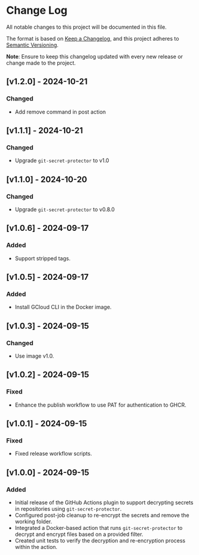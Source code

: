 # Change Log

All notable changes to this project will be documented in this file.

The format is based on [Keep a Changelog](https://keepachangelog.com/en/1.0.0/), and this project adheres to [Semantic Versioning](https://semver.org/spec/v2.0.0.html).

**Note**: Ensure to keep this changelog updated with every new release or change made to the project.

## [v1.2.0] - 2024-10-21

### Changed
- Add remove command in post action

## [v1.1.1] - 2024-10-21

### Changed
- Upgrade `git-secret-protector` to v1.0

## [v1.1.0] - 2024-10-20

### Changed
- Upgrade `git-secret-protector` to v0.8.0

## [v1.0.6] - 2024-09-17

### Added
- Support stripped tags.

## [v1.0.5] - 2024-09-17

### Added
- Install GCloud CLI in the Docker image.

## [v1.0.3] - 2024-09-15

### Changed
- Use image v1.0.

## [v1.0.2] - 2024-09-15

### Fixed
- Enhance the publish workflow to use PAT for authentication to GHCR.

## [v1.0.1] - 2024-09-15

### Fixed
- Fixed release workflow scripts.

## [v1.0.0] - 2024-09-15

### Added
- Initial release of the GitHub Actions plugin to support decrypting secrets in repositories using `git-secret-protector`.
- Configured post-job cleanup to re-encrypt the secrets and remove the working folder.
- Integrated a Docker-based action that runs `git-secret-protector` to decrypt and encrypt files based on a provided filter.
- Created unit tests to verify the decryption and re-encryption process within the action.
